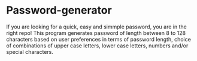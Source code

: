 # Password-generator
If you are looking for a quick, easy and simmple password, you are in the right repo! This program generates password of length between 8 to 128 characters based on user preferences in terms of password length, choice of combinations of upper case letters, lower case letters, numbers and/or special characters.
